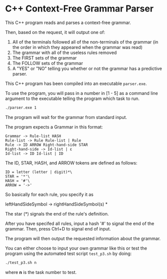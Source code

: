 # C++ Context-Free Grammar Parser

This C++ program reads and parses a context-free grammar. 

Then, based on the request, it will output one of:

1. All of the terminals followed all of the non-terminals of the grammar (in the order in which they appeared when the grammar was read)
2. The grammar with all of the useless rules removed
3. The FIRST sets of the grammar
4. The FOLLOW sets of the grammar
5. A "YES" or "NO" telling you whether or not the grammar has a predictive parser.

This C++ program has been compiled into an executable `parser.exe`.

To use the program, you will pass in a number in [1 - 5] as a command line argument to the executable telling the program which task to run.

```bash
./parser.exe 1
```

The program will wait for the grammar from standard input.

The program expects a Grammar in this format:

```
Grammar -> Rule-list HASH
Rule-list -> Rule Rule-list | Rule
Rule -> ID ARROW Right-hand-side STAR
Right-hand-side -> Id-list | ε
Id-list -> ID Id-list | ID
```

The ID, STAR, HASH, and ARROW tokens are defined as follows:

```
ID = letter (letter | digit)*\
STAR = '*'\
HASH = '#'\
ARROW = '->'
```

So basically for each rule, you specify it as

leftHandSideSymbol -> rightHandSideSymbol(s) *

The star (*) signals the end of the rule's definition.

After you have specifed all rules, input a hash '#' to signal the end of the grammar. Then, press Ctrl+D to signal end of input.

The program will then output the requested information about the grammar.

You can either choose to input your own grammar like this or test the program using the automated test script `test_p3.sh` by doing:
```bash
./test_p3.sh n
```
where **n** is the task number to test.